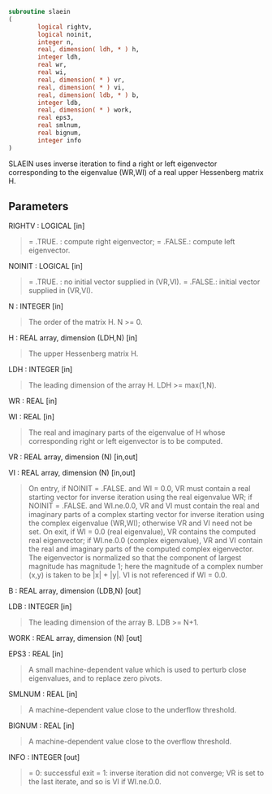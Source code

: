 ```fortran
subroutine slaein
(
        logical rightv,
        logical noinit,
        integer n,
        real, dimension( ldh, * ) h,
        integer ldh,
        real wr,
        real wi,
        real, dimension( * ) vr,
        real, dimension( * ) vi,
        real, dimension( ldb, * ) b,
        integer ldb,
        real, dimension( * ) work,
        real eps3,
        real smlnum,
        real bignum,
        integer info
)
```

SLAEIN uses inverse iteration to find a right or left eigenvector
corresponding to the eigenvalue (WR,WI) of a real upper Hessenberg
matrix H.

## Parameters
RIGHTV : LOGICAL [in]
> = .TRUE. : compute right eigenvector;
> = .FALSE.: compute left eigenvector.

NOINIT : LOGICAL [in]
> = .TRUE. : no initial vector supplied in (VR,VI).
> = .FALSE.: initial vector supplied in (VR,VI).

N : INTEGER [in]
> The order of the matrix H.  N >= 0.

H : REAL array, dimension (LDH,N) [in]
> The upper Hessenberg matrix H.

LDH : INTEGER [in]
> The leading dimension of the array H.  LDH >= max(1,N).

WR : REAL [in]

WI : REAL [in]
> The real and imaginary parts of the eigenvalue of H whose
> corresponding right or left eigenvector is to be computed.

VR : REAL array, dimension (N) [in,out]

VI : REAL array, dimension (N) [in,out]
> On entry, if NOINIT = .FALSE. and WI = 0.0, VR must contain
> a real starting vector for inverse iteration using the real
> eigenvalue WR; if NOINIT = .FALSE. and WI.ne.0.0, VR and VI
> must contain the real and imaginary parts of a complex
> starting vector for inverse iteration using the complex
> eigenvalue (WR,WI); otherwise VR and VI need not be set.
> On exit, if WI = 0.0 (real eigenvalue), VR contains the
> computed real eigenvector; if WI.ne.0.0 (complex eigenvalue),
> VR and VI contain the real and imaginary parts of the
> computed complex eigenvector. The eigenvector is normalized
> so that the component of largest magnitude has magnitude 1;
> here the magnitude of a complex number (x,y) is taken to be
> |x| + |y|.
> VI is not referenced if WI = 0.0.

B : REAL array, dimension (LDB,N) [out]

LDB : INTEGER [in]
> The leading dimension of the array B.  LDB >= N+1.

WORK : REAL array, dimension (N) [out]

EPS3 : REAL [in]
> A small machine-dependent value which is used to perturb
> close eigenvalues, and to replace zero pivots.

SMLNUM : REAL [in]
> A machine-dependent value close to the underflow threshold.

BIGNUM : REAL [in]
> A machine-dependent value close to the overflow threshold.

INFO : INTEGER [out]
> = 0:  successful exit
> = 1:  inverse iteration did not converge; VR is set to the
> last iterate, and so is VI if WI.ne.0.0.
